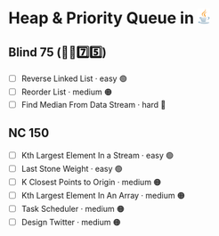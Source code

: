 # Heap & Priority Queue in <img src="../../assets/javaLogo.png" style="height: 1em; vertical-align: top;">

## Blind 75 (🧑‍🦯7️⃣5️⃣)
- [ ] Reverse Linked List · easy 🟢 
- [ ] Reorder List · medium 🟠
- [ ] Find Median From Data Stream · hard 🔴

## NC 150
- [ ] Kth Largest Element In a Stream · easy 🟢 
- [ ] Last Stone Weight · easy 🟢 
- [ ] K Closest Points to Origin · medium 🟠
- [ ] Kth Largest Element In An Array · medium 🟠
- [ ] Task Scheduler · medium 🟠
- [ ] Design Twitter · medium 🟠